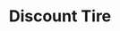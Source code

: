 ---
title: "Discount Tire"
url: /corpus-christi/discount-tire-south-padre-island-drive-2/
shop: tyres
---